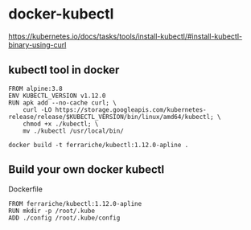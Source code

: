 # docker-kubectl
https://kubernetes.io/docs/tasks/tools/install-kubectl/#install-kubectl-binary-using-curl
## kubectl tool in docker
```
FROM alpine:3.8
ENV KUBECTL_VERSION v1.12.0
RUN apk add --no-cache curl; \
    curl -LO https://storage.googleapis.com/kubernetes-release/release/$KUBECTL_VERSION/bin/linux/amd64/kubectl; \
    chmod +x ./kubectl; \
    mv ./kubectl /usr/local/bin/
```
```
docker build -t ferrariche/kubectl:1.12.0-apline .
```
## Build your own docker kubectl
Dockerfile
```
FROM ferrariche/kubectl:1.12.0-apline
RUN mkdir -p /root/.kube
ADD ./config /root/.kube/config
```
